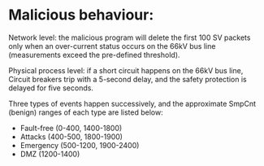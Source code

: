 # Malicious behaviour:

Network level: the malicious program will delete the first 100 SV packets only when an over-current status occurs on the 66kV bus line (measurements exceed the pre-defined threshold).

Physical process level: if a short circuit happens on the 66kV bus line, Circuit breakers trip with a 5-second delay, and the safety protection is delayed for five seconds.

Three types of events happen successively, and the approximate SmpCnt (benign) ranges of each type are listed below:
- Fault-free (0-400, 1400-1800)
- Attacks (400-500, 1800-1900)
- Emergency (500-1200, 1900-2400)
- DMZ (1200-1400)